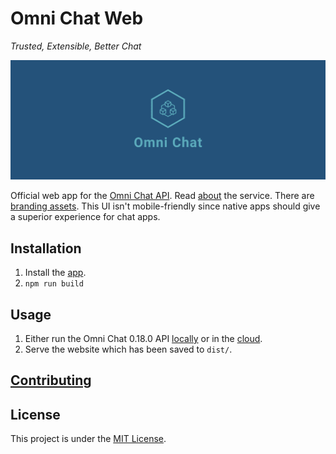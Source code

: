 # Omni Chat Web

_Trusted, Extensible, Better Chat_

![Cover](docs/cover.png)

Official web app for the [Omni Chat API](https://github.com/neelkamath/omni-chat-backend). Read [about](https://github.com/neelkamath/omni-chat-backend/blob/v0.18.0/docs/about.md) the service. There are [branding assets](https://github.com/neelkamath/omni-chat-backend/tree/v0.18.0/branding). This UI isn't mobile-friendly since native apps should give a superior experience for chat apps.

## Installation

1. Install the [app](docs/install.md).
1. `npm run build`

## Usage

1. Either run the Omni Chat 0.18.0 API [locally](https://github.com/neelkamath/omni-chat-backend/blob/v0.18.0/docs/docker-compose.md) or in the [cloud](https://github.com/neelkamath/omni-chat-backend/blob/v0.18.0/docs/cloud.md).
1. Serve the website which has been saved to `dist/`.

## [Contributing](docs/CONTRIBUTING.md)

## License

This project is under the [MIT License](LICENSE).
